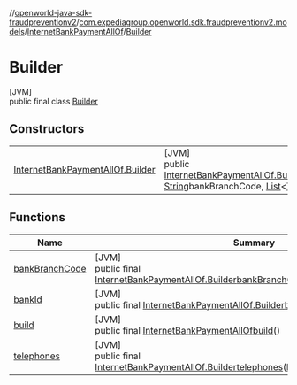 //[openworld-java-sdk-fraudpreventionv2](../../../../index.md)/[com.expediagroup.openworld.sdk.fraudpreventionv2.models](../../index.md)/[InternetBankPaymentAllOf](../index.md)/[Builder](index.md)

# Builder

[JVM]\
public final class [Builder](index.md)

## Constructors

| | |
|---|---|
| [InternetBankPaymentAllOf.Builder](-internet-bank-payment-all-of.-builder.md) | [JVM]<br>public [InternetBankPaymentAllOf.Builder](index.md)[InternetBankPaymentAllOf.Builder](-internet-bank-payment-all-of.-builder.md)([String](https://docs.oracle.com/javase/8/docs/api/java/lang/String.html)bankId, [String](https://docs.oracle.com/javase/8/docs/api/java/lang/String.html)bankBranchCode, [List](https://docs.oracle.com/javase/8/docs/api/java/util/List.html)&lt;[Telephone](../../-telephone/index.md)&gt;telephones) |

## Functions

| Name | Summary |
|---|---|
| [bankBranchCode](bank-branch-code.md) | [JVM]<br>public final [InternetBankPaymentAllOf.Builder](index.md)[bankBranchCode](bank-branch-code.md)([String](https://docs.oracle.com/javase/8/docs/api/java/lang/String.html)bankBranchCode) |
| [bankId](bank-id.md) | [JVM]<br>public final [InternetBankPaymentAllOf.Builder](index.md)[bankId](bank-id.md)([String](https://docs.oracle.com/javase/8/docs/api/java/lang/String.html)bankId) |
| [build](build.md) | [JVM]<br>public final [InternetBankPaymentAllOf](../index.md)[build](build.md)() |
| [telephones](telephones.md) | [JVM]<br>public final [InternetBankPaymentAllOf.Builder](index.md)[telephones](telephones.md)([List](https://docs.oracle.com/javase/8/docs/api/java/util/List.html)&lt;[Telephone](../../-telephone/index.md)&gt;telephones) |
